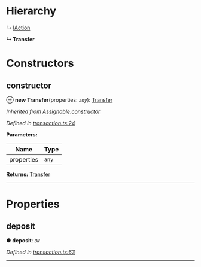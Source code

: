 

# Hierarchy

↳  [IAction](_transaction_.iaction.md)

**↳ Transfer**

# Constructors

<a id="constructor"></a>

##  constructor

⊕ **new Transfer**(properties: *`any`*): [Transfer](_transaction_.transfer.md)

*Inherited from [Assignable](_transaction_.assignable.md).[constructor](_transaction_.assignable.md#constructor)*

*Defined in [transaction.ts:24](https://github.com/nearprotocol/nearlib/blob/4fd2642/src.ts/transaction.ts#L24)*

**Parameters:**

| Name | Type |
| ------ | ------ |
| properties | `any` |

**Returns:** [Transfer](_transaction_.transfer.md)

___

# Properties

<a id="deposit"></a>

##  deposit

**● deposit**: *`BN`*

*Defined in [transaction.ts:63](https://github.com/nearprotocol/nearlib/blob/4fd2642/src.ts/transaction.ts#L63)*

___

